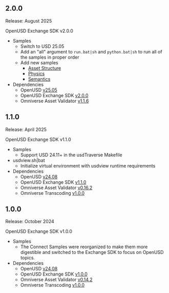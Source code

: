 2.0.0
-----
Release: August 2025

OpenUSD Exchange SDK v2.0.0

* Samples
    * Switch to USD 25.05
    * Add an "all" argument to `run.bat|sh` and `python.bat|sh` to run all of the samples in proper order
    * Add new samples
        * [Asset Structure](./source/createAsset/README.md)
        * [Physics](./source/createPhysics/README.md)
        * [Semantics](./source/setSemantics/README.md)
* Dependencies
    * OpenUSD [v25.05](https://github.com/PixarAnimationStudios/OpenUSD/blob/v25.05/CHANGELOG.md)
    * OpenUSD Exchange SDK [v2.0.0](https://docs.omniverse.nvidia.com/usd/code-docs/usd-exchange-sdk)
    * Omniverse Asset Validator [v1.1.6](https://docs.omniverse.nvidia.com/kit/docs/asset-validator)

1.1.0
-----
Release: April 2025

OpenUSD Exchange SDK v1.1.0

* Samples
    * Support USD 24.11+ in the usdTraverse Makefile
* usdview.sh|bat
    * Initialize virtual environment with usdview runtime requirements
* Dependencies
    * OpenUSD [v24.08](https://github.com/PixarAnimationStudios/OpenUSD/blob/v24.08/CHANGELOG.md)
    * OpenUSD Exchange SDK [v1.1.0](https://docs.omniverse.nvidia.com/usd/code-docs/usd-exchange-sdk)
    * Omniverse Asset Validator [v0.16.2](https://docs.omniverse.nvidia.com/kit/docs/asset-validator)
    * Omniverse Transcoding [v1.0.0](https://docs.omniverse.nvidia.com/kit/docs/omni-transcoding)

1.0.0
-----
Release: October 2024

OpenUSD Exchange SDK v1.0.0

* Samples
    * The Connect Samples were reorganized to make them more digestible and switched to the Exchange SDK to focus on OpenUSD topics.
* Dependencies
    * OpenUSD [v24.08](https://github.com/PixarAnimationStudios/OpenUSD/blob/v24.08/CHANGELOG.md)
    * OpenUSD Exchange SDK [v1.0.0](https://docs.omniverse.nvidia.com/usd/code-docs/usd-exchange-sdk)
    * Omniverse Asset Validator [v0.14.2](https://docs.omniverse.nvidia.com/kit/docs/asset-validator)
    * Omniverse Transcoding [v1.0.0](https://docs.omniverse.nvidia.com/kit/docs/omni-transcoding)
